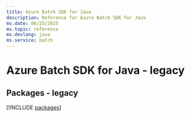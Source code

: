 ```yaml
---
title: Azure Batch SDK for Java
description: Reference for Azure Batch SDK for Java
ms.date: 06/25/2025
ms.topic: reference
ms.devlang: java
ms.service: batch
---
```

# Azure Batch SDK for Java - legacy
## Packages - legacy
[!INCLUDE [packages](batch-index.md)]